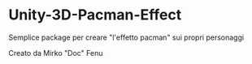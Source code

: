 # Unity-3D-Pacman-Effect
Semplice package per creare "l'effetto pacman" sui propri personaggi

Creato da Mirko "Doc" Fenu
